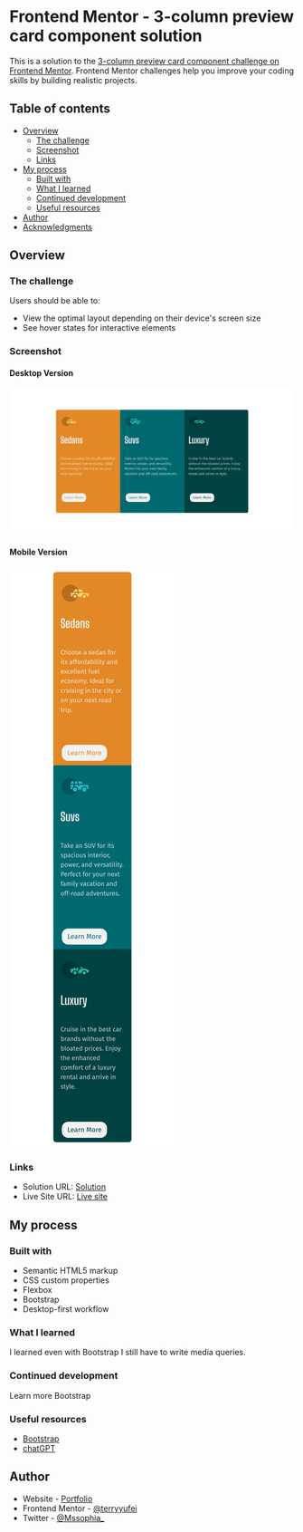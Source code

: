 # Frontend Mentor - 3-column preview card component solution

This is a solution to the [3-column preview card component challenge on Frontend Mentor](https://www.frontendmentor.io/challenges/3column-preview-card-component-pH92eAR2-). Frontend Mentor challenges help you improve your coding skills by building realistic projects. 

## Table of contents

- [Overview](#overview)
  - [The challenge](#the-challenge)
  - [Screenshot](#screenshot)
  - [Links](#links)
- [My process](#my-process)
  - [Built with](#built-with)
  - [What I learned](#what-i-learned)
  - [Continued development](#continued-development)
  - [Useful resources](#useful-resources)
- [Author](#author)
- [Acknowledgments](#acknowledgments)



## Overview

### The challenge

Users should be able to:

- View the optimal layout depending on their device's screen size
- See hover states for interactive elements

### Screenshot

#### Desktop Version

![](./images/desktop.png)

#### Mobile Version

![](./images/mobile.png)


### Links

- Solution URL: [Solution](https://github.com/terryyufei/frontend_mentor/tree/main/3-column-preview-card-component)
- Live Site URL: [Live site](https://frontend-mentor-iota-murex.vercel.app/)

## My process

### Built with

- Semantic HTML5 markup
- CSS custom properties
- Flexbox
- Bootstrap
- Desktop-first workflow


### What I learned

I learned even with Bootstrap I still have to write media queries.

### Continued development

Learn more Bootstrap

### Useful resources

- [Bootstrap](https://getbootstrap.com/docs/5.2/layout/grid/) 
- [chatGPT](https://chat.openai.com/) 



## Author

- Website - [Portfolio](https://portfolio-tau-two-84.vercel.app/)
- Frontend Mentor - [@terryyufei](https://www.frontendmentor.io/profile/terryyufei)
- Twitter - [@Mssophia_](https://twitter.com/Mssophia_)
